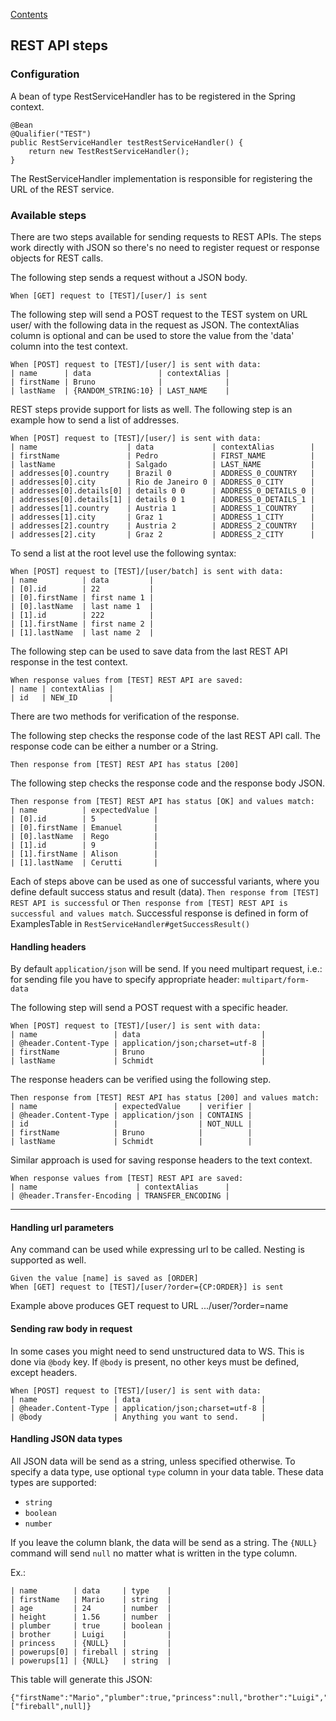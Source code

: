 [Contents](../README.md)

## REST API steps

### Configuration

A bean of type RestServiceHandler has to be registered in the Spring context.

```
@Bean
@Qualifier("TEST")
public RestServiceHandler testRestServiceHandler() {
    return new TestRestServiceHandler();
}
```

The RestServiceHandler implementation is responsible for registering the URL of the REST service.

### Available steps

There are two steps available for sending requests to REST APIs.
The steps work directly with JSON so there's no need to register request or response objects for REST calls.

The following step sends a request without a JSON body.
```
When [GET] request to [TEST]/[user/] is sent
```

The following step will send a POST request to the TEST system on URL user/ with the following data in the request as JSON.
The contextAlias column is optional and can be used to store the value from the 'data' column into the test context.
```
When [POST] request to [TEST]/[user/] is sent with data:
| name      | data               | contextAlias |
| firstName | Bruno              |              |
| lastName  | {RANDOM_STRING:10} | LAST_NAME    |
```

REST steps provide support for lists as well.
The following step is an example how to send a list of addresses.

```
When [POST] request to [TEST]/[user/] is sent with data:
| name                    | data             | contextAlias        |
| firstName               | Pedro            | FIRST_NAME          |
| lastName                | Salgado          | LAST_NAME           |
| addresses[0].country    | Brazil 0         | ADDRESS_0_COUNTRY   |
| addresses[0].city       | Rio de Janeiro 0 | ADDRESS_0_CITY      |
| addresses[0].details[0] | details 0 0      | ADDRESS_0_DETAILS_0 |
| addresses[0].details[1] | details 0 1      | ADDRESS_0_DETAILS_1 |
| addresses[1].country    | Austria 1        | ADDRESS_1_COUNTRY   |
| addresses[1].city       | Graz 1           | ADDRESS_1_CITY      |
| addresses[2].country    | Austria 2        | ADDRESS_2_COUNTRY   |
| addresses[2].city       | Graz 2           | ADDRESS_2_CITY      |
```

To send a list at the root level use the following syntax:

```
When [POST] request to [TEST]/[user/batch] is sent with data:
| name          | data         |
| [0].id        | 22           |
| [0].firstName | first name 1 |
| [0].lastName  | last name 1  |
| [1].id        | 222          |
| [1].firstName | first name 2 |
| [1].lastName  | last name 2  |
```

The following step can be used to save data from the last REST API response in the test context.
```
When response values from [TEST] REST API are saved:
| name | contextAlias |
| id   | NEW_ID       |
```

There are two methods for verification of the response.

The following step checks the response code of the last REST API call.
The response code can be either a number or a String.
```
Then response from [TEST] REST API has status [200]
```

The following step checks the response code and the response body JSON.
```
Then response from [TEST] REST API has status [OK] and values match:
| name          | expectedValue |
| [0].id        | 5             |
| [0].firstName | Emanuel       |
| [0].lastName  | Rego          |
| [1].id        | 9             |
| [1].firstName | Alison        |
| [1].lastName  | Cerutti       |
```

Each of steps above can be used as one of successful variants, where you define default success status and result (data).
`Then response from [TEST] REST API is successful` or `Then response from [TEST] REST API is successful and values match`.
Successful response is defined in form of ExamplesTable in `RestServiceHandler#getSuccessResult()`

#### Handling headers
By default `application/json` will be send. If you need multipart request, i.e.: for sending file you have to specify appropriate header: `multipart/form-data`

The following step will send a POST request with a specific header.
```
When [POST] request to [TEST]/[user/] is sent with data:
| name                 | data                           |
| @header.Content-Type | application/json;charset=utf-8 |
| firstName            | Bruno                          |
| lastName             | Schmidt                        |
```

The response headers can be verified using the following step.
```
Then response from [TEST] REST API has status [200] and values match:
| name                 | expectedValue    | verifier |
| @header.Content-Type | application/json | CONTAINS |
| id                   |                  | NOT_NULL |
| firstName            | Bruno            |          |
| lastName             | Schmidt          |          |
```

Similar approach is used for saving response headers to the text context.
```
When response values from [TEST] REST API are saved:
| name                      | contextAlias      |
| @header.Transfer-Encoding | TRANSFER_ENCODING |
 ```
---

#### Handling url parameters

Any command can be used while expressing url to be called. Nesting is supported as well.
```
Given the value [name] is saved as [ORDER]
When [GET] request to [TEST]/[user/?order={CP:ORDER}] is sent
```
Example above produces GET request to URL .../user/?order=name

#### Sending raw body in request
In some cases you might need to send unstructured data to WS. This is done via `@body` key. If `@body` is present, no other keys must be defined, except headers.
```
When [POST] request to [TEST]/[user/] is sent with data:
| name                 | data                           |
| @header.Content-Type | application/json;charset=utf-8 |
| @body                | Anything you want to send.     |
```

#### Handling JSON data types
All JSON data will be send as a string, unless specified otherwise. To specify a data type, use optional `type` column in your data table. These data types are supported:
 + `string`
 + `boolean`
 + `number`

If you leave the column blank, the data will be send as a string. The `{NULL}` command will send `null` no matter what is written in the type column.

Ex.:
```
| name        | data     | type    |
| firstName   | Mario    | string  |
| age         | 24       | number  |
| height      | 1.56     | number  |
| plumber     | true     | boolean |
| brother     | Luigi    |         |
| princess    | {NULL}   |         |
| powerups[0] | fireball | string  |
| powerups[1] | {NULL}   | string  |
```
This table will generate this JSON:
```
{"firstName":"Mario","plumber":true,"princess":null,"brother":"Luigi","age":24,"height":1.56,"powerups":["fireball",null]}
```
